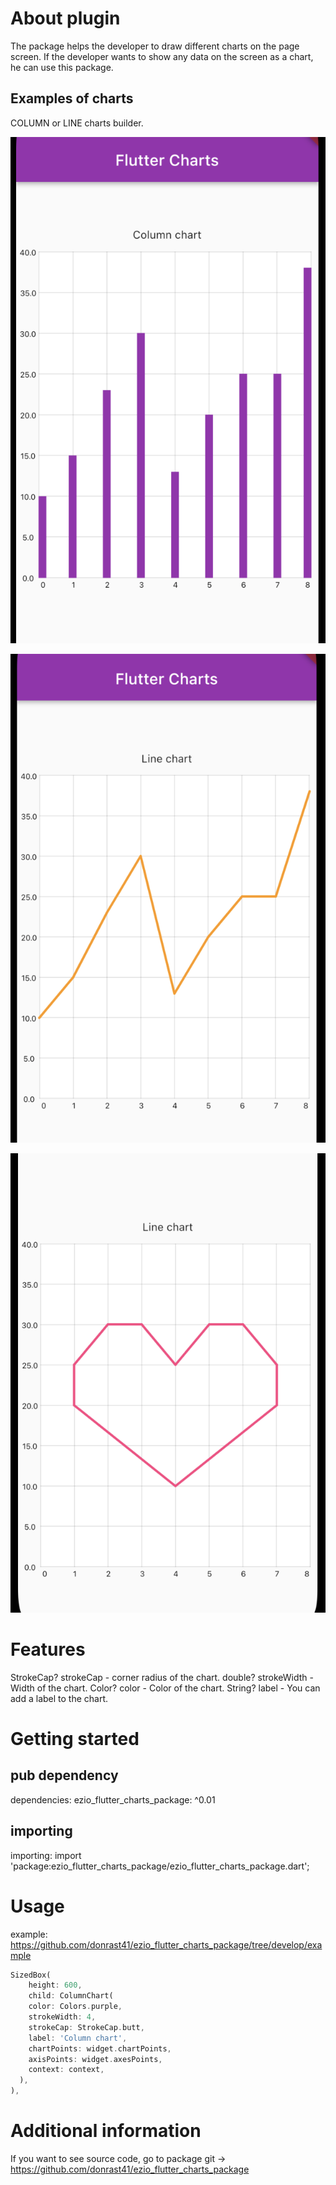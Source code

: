 
# About plugin
The package helps the developer to draw different charts on the page screen. If
the developer wants to show any data on the screen as a chart, he can use this package.

## Examples of charts
COLUMN or LINE charts builder.

![](.github/scrn-1.png)

![](.github/scrn-2.png)

![](.github/scrn-3.png)

# Features

StrokeCap? strokeCap - corner radius of the chart.
double? strokeWidth - Width of the chart.
Color? color - Color of the chart.
String? label - You can add a label to the chart.

# Getting started

## pub dependency

dependencies:
ezio_flutter_charts_package: ^0.01

## importing

importing:
import 'package:ezio_flutter_charts_package/ezio_flutter_charts_package.dart';

# Usage

example: https://github.com/donrast41/ezio_flutter_charts_package/tree/develop/example

```dart
SizedBox(
    height: 600,
    child: ColumnChart(
    color: Colors.purple,
    strokeWidth: 4,
    strokeCap: StrokeCap.butt,
    label: 'Column chart',
    chartPoints: widget.chartPoints,
    axisPoints: widget.axesPoints,
    context: context,
  ),
),
```

# Additional information

If you want to see source code, go to package git -> https://github.com/donrast41/ezio_flutter_charts_package

